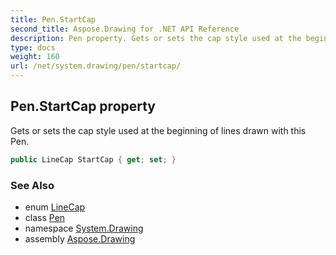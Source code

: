 ```yaml
---
title: Pen.StartCap
second_title: Aspose.Drawing for .NET API Reference
description: Pen property. Gets or sets the cap style used at the beginning of lines drawn with this Pen
type: docs
weight: 160
url: /net/system.drawing/pen/startcap/
---
```

## Pen.StartCap property

Gets or sets the cap style used at the beginning of lines drawn with this Pen.

```csharp
public LineCap StartCap { get; set; }
```

### See Also

* enum [LineCap](../../../system.drawing.drawing2d/linecap/)
* class [Pen](../)
* namespace [System.Drawing](../../pen/)
* assembly [Aspose.Drawing](../../../)


